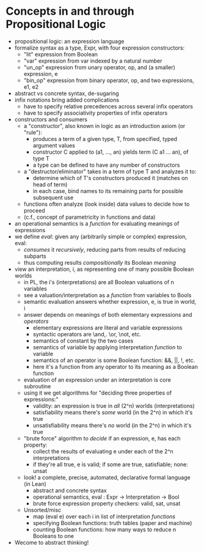 # Concepts in and through Propositional Logic

- propositional logic: an expression language
- formalize syntax as a type, Expr, with four expression constructors:
  - "lit" expression from Boolean
  - "var" expression from var indexed by a natural number
  - "un_op" expression from unary operator, op, and (a smaller) expression, e
  - "bin_op" expression from binary operator, op, and two expressions, e1, e2
- abstract vs concrete syntax, de-sugaring
- infix notations bring added complications
  - have to specify relative precedences across several infix operators
  - have to specify associativity properties of infix operators
- constructors and consumers
  - a "constructor", also known in logic as an introduction axiom (or "rule"):
    - produces a term of a given type, T, from specified, typed argument values
    - constructor C applied to (a1, ..., an) yields term (C a1 ... an), of type T
    - a type can be defined to have any number of constructors
  - a "destructor/eliminator" takes in a term of type T and analyzes it to:
    - determine which of T's constructors produced it (matches on head of term)
    - in each case, bind names to its remaining parts for possible subsequent use
  - functions often analyze (look inside) data values to decide how to proceed
  - (c.f., concept of parametricity in functions and data)
- an operational semantics is a *function* for evaluating meanings of expressions
- we define *eval*: given any (arbitrarily simple or complex) expression, eval:
  - *consumes* it *recursively*, reducing parts from results of reducing subparts
  - thus computing results *compositionally* its Boolean *meaning*
- view an interpretation, i, as representing one of many possible Boolean worlds
  - in PL, the i's (interpretations) are all Boolean valuations of n variables
  - see a valuation/interpretation as a *function* from variables to Bools
  - semantic evaluation answers whether expression, e, is true in world, i
  - answer depends on meanings of both elementary expressions and *operators*
    - elementary expressions are literal and variable expressions
    - syntactic operators are \and,. \or, \not, etc.
    - semantics of constant by the two cases
    - semantics of variable by applying interpretation *function* to variable
    - semantics of an operator is some Boolean function: &&, ||, !, etc.
    - here it's a function from any operator to its meaning as a Boolean function
  - evaluation of an expression under an interpretation is core subroutine
  - using it we get algorithms for "deciding three properties of expressions:"
    - validity: an expression is true in *all* (2^n) worlds (interpretations)
    - satisfiability means there's *some* world (in the 2^n) in which it's true
    - unsatisfiability means there's *no* world (in the 2^n) in which it's true
  - "brute force" algorithm to *decide* if an expression, e, has each property:
    - collect the results of evaluating e under each of the 2^n interpretations
    - if they're all true, e is valid; if some are true, satisfiable; none: unsat
  - look! a complete, precise, automated, declarative formal language (in Lean)
    - abstract and concrete syntax
    - operational semantics, eval : Expr -> Interpretation -> Bool
    - brute force expression property checkers:  valid, sat, unsat
  - Unsorted/misc
    - map (eval e) over each i in list of interpretation *functions*
    - specifying Boolean functions: truth tables (paper and machine)
    - counting Boolean functions: how many ways to reduce n Booleans to one
- Wecome to abstract thinking!
  